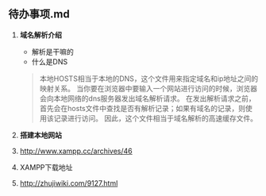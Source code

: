 
待办事项.md
----

1. **域名解析介绍**

    - 解析是干嘛的
    - 什么是DNS
 
    >本地HOSTS相当于本地的DNS，这个文件用来指定域名和ip地址之间的映射关系。
    >当你要在浏览器中要输入一个网站进行访问的时候，浏览器会向本地网络的dns服务器发出域名解析请求。
    >在发出解析请求之前，首先会在hosts文件中查找是否有解析记录；如果有域名的记录，则使用该记录进行访问。
    >因此，这个文件相当于域名解析的高速缓存文件。

2. **搭建本地网站**

3. http://www.xampp.cc/archives/46

4. XAMPP下载地址

5. http://zhujiwiki.com/9127.html

